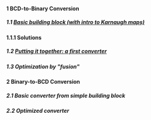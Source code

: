 #### 1 BCD-to-Binary Conversion ####

##### 1.1 [Basic building block (with intro to Karnaugh maps)](1_1_BCD-to-bin_Basic.md) #####
**1.1.1 Solutions[](1_1_Solutions.md)**


##### 1.2 [Putting it together: a first converter](1_2_BCD-to-bin_1st_converter.md) #####

##### 1.3 Optimization by "fusion" [](1_3_BCD-to-bin_fusion.md) #####

#### 2 Binary-to-BCD Conversion ####
##### 2.1 Basic converter from simple building block[](2_1_bin-to-BCD_Basic.md) #####
##### 2.2 Optimized converter[](2_2_bin-to-BCD_optimized.md) #####